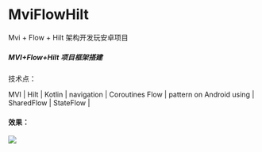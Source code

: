 # MviFlowHilt
Mvi + Flow + Hilt 架构开发玩安卓项目

##### MVI+Flow+Hilt 项目框架搭建

技术点：

MVI | Hilt | Kotlin | navigation | Coroutines Flow | pattern on Android using | SharedFlow | StateFlow |

#### 效果：
![](https://upload-images.jianshu.io/upload_images/8669504-0e82c04d61960537.png?imageMogr2/auto-orient/strip%7CimageView2/2/w/700)

